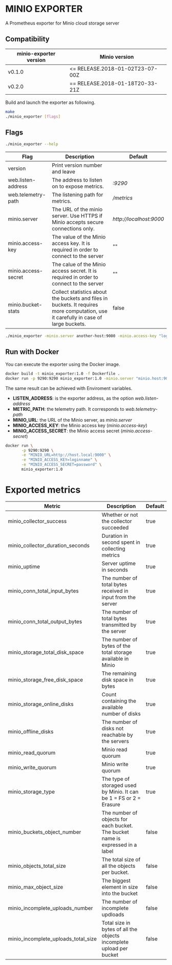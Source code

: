 MINIO EXPORTER
==============

A Prometheus exporter for Minio cloud storage server

## Compatibility
| minio-exporter version | Minio version                   |
| ---------------------- | ------------------------------- |
| v0.1.0                 | <= RELEASE.2018-01-02T23-07-00Z |
| v0.2.0                 | == RELEASE.2018-01-18T20-33-21Z |

Build and launch the exporter as following.  
```bash
make
./minio_exporter [flags]
```
## Flags

```bash
./minio_exporter --help
```

| Flag | Description | Default |
| ---- | ------------| ------- |
| version | Print version number and leave | |
| web.listen-address | The address to listen on to expose metrics. | *:9290* |
| web.telemetry-path | The listening path for metrics. | */metrics* |
| minio.server | The URL of the minio server. Use HTTPS if Minio accepts secure connections only. | *http://localhost:9000* |
| minio.access-key | The value of the Minio access key. It is required in order to connect to the server | "" |
| minio.access-secret | The calue of the Minio access secret. It is required in order to connect to the server | "" |
| minio.bucket-stats | Collect statistics about the buckets and files in buckets. It requires more computation, use it carefully in case of large buckets. | false |

```bash
./minio_exporter -minio.server another-host:9000 -minio.access-key "login_name" -minio.access-secret "login_password"
```

## Run with Docker
You can execute the exporter using the Docker image.

```bash
docker build -t minio_exporter:1.0 -f Dockerfile .
docker run -p 9290:9290 minio_exporter:1.0 -minio.server "minio.host:9000" -minio.access-key "login_name" -minio.access-secret "login_secret"
```

The same result can be achieved with Enviroment variables.
* **LISTEN_ADDRESS**: is the exporter address, as the option *web.listen-address*
* **METRIC_PATH**: the telemetry path. It corresponds to *web.telemetry-path*
* **MINIO_URL**: the URL of the Minio server, as *minio.server*
* **MINIO_ACCESS_KEY**: the Minio access key (*minio.access-key*)
* **MINIO_ACCESS_SECRET**: the Minio access secret (*minio.access-secret*)


```bash
docker run \
       -p 9290:9290 \
       -e "MINIO_URL=http://host.local:9000" \
       -e "MINIO_ACCESS_KEY=loginname" \
       -e "MINIO_ACCESS_SECRET=password" \
       minio_exporter:1.0
```


# Exported metrics
| Metric | Description | Default |
| ------ | ----------- | ------- |
| minio_collector_success | Whether or not the collector succeeded | true |
| minio_collector_duration_seconds | Duration in second spent in collecting metrics | true |
| minio_uptime | Server uptime in seconds | true |
| minio_conn_total_input_bytes | The number of total bytes received in input from the server | true |
| minio_conn_total_output_bytes | The number of total bytes transmitted by the server | true |
| minio_storage_total_disk_space | The number of bytes of the total storage available in Minio | true |
| minio_storage_free_disk_space | The remaining disk space in bytes | true |
| minio_storage_online_disks | Count containing the available number of disks | true |
| minio_offline_disks | The number of disks not reachable by the servers | true |
| minio_read_quorum | Minio read quorum | true |
| minio_write_quorum | Minio write quorum | true |
| minio_storage_type | The type of storaged used by Minio. It can be 1 = FS or 2 = Erasure | true |
| minio_buckets_object_number | The number of objects for each bucket. The bucket name is expressed in a label | false |
| minio_objects_total_size | The total size of all the objects per bucket. | false |
| minio_max_object_size | The biggest element in size into the bucket | false |
| minio_incomplete_uploads_number | The number of incomplete updloads | false |
| minio_incomplete_uploads_total_size | Total size in bytes of all the objects incomplete upload per bucket | false |
